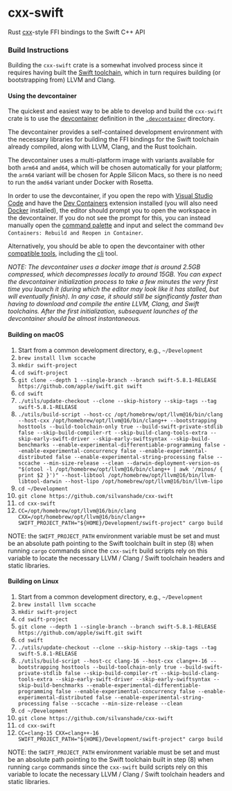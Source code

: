 # cxx-swift

Rust [cxx](https://cxx.rs/)-style FFI bindings to the Swift C++ API

### Build Instructions

Building the `cxx-swift` crate is a somewhat involved process since it requires having built the [Swift toolchain](https://github.com/apple/swift), which in turn requires building (or bootstrapping from) LLVM and Clang.

#### Using the devcontainer

The quickest and easiest way to be able to develop and build the `cxx-swift` crate is to use the [devcontainer](https://containers.dev/) definition in the [`.devcontainer`](https://github.com/silvanshade/cxx-swift/tree/main/.devcontainer) directory.

The devcontainer provides a self-contained development environment with the necessary libraries for building the FFI bindings for the Swift toolchain already compiled, along with LLVM, Clang, and the Rust toolchain.

The devcontainer uses a multi-platform image with variants available for both `arm64` and `amd64`, which will be chosen automatically for your platform; the `arm64` variant will be chosen for Apple Silicon Macs, so there is no need to run the `amd64` variant under Docker with Rosetta.

In order to use the devcontainer, if you open the repo with [Visual Studio Code](https://code.visualstudio.com/) and have the [Dev Containers](https://marketplace.visualstudio.com/items?itemName=ms-vscode-remote.remote-containers) extension installed (you will also need [Docker](https://www.docker.com/) installed), the editor should prompt you to open the workspace in the devcontainer. If you do not see the prompt for this, you can instead manually open the [command palette](https://code.visualstudio.com/docs/getstarted/userinterface#_command-palette) and input and select the command `Dev Containers: Rebuild and Reopen in Container`.

Alternatively, you should be able to open the devcontainer with other [compatible tools](https://containers.dev/supporting), including the [cli](https://github.com/devcontainers/cli) tool.

*NOTE: The devcontainer uses a docker image that is around 2.5GB compressed, which decompresses locally to around 15GB. You can expect the devcontainer initialization process to take a few minutes the very first time you launch it (during which the editor may look like it has stalled, but will eventually finish). In any case, it should still be significantly faster than having to download and compile the entire LLVM, Clang, and Swift toolchains. After the first initialization, subsequent launches of the devcontainer should be almost instantaneous.*

#### Building on macOS

1. Start from a common development directory, e.g., `~/Development`
2. `brew install llvm sccache`
3. `mkdir swift-project`
4. `cd swift-project`
5. `git clone --depth 1 --single-branch --branch swift-5.8.1-RELEASE https://github.com/apple/swift.git swift`
6. `cd swift`
7. `./utils/update-checkout --clone --skip-history --skip-tags --tag swift-5.8.1-RELEASE`
8. `./utils/build-script --host-cc /opt/homebrew/opt/llvm@16/bin/clang --host-cxx /opt/homebrew/opt/llvm@16/bin/clang++ --bootstrapping hosttools --build-toolchain-only true --build-swift-private-stdlib false --skip-build-compiler-rt --skip-build-clang-tools-extra --skip-early-swift-driver --skip-early-swiftsyntax --skip-build-benchmarks --enable-experimental-differentiable-programming false --enable-experimental-concurrency false --enable-experimental-distributed false --enable-experimental-string-processing false --sccache --min-size-release --clean --darwin-deployment-version-os "$(otool -l /opt/homebrew/opt/llvm@16/bin/clang++ | awk '/minos/ { print $2 }')" --host-libtool /opt/homebrew/opt/llvm@16/bin/llvm-libtool-darwin --host-lipo /opt/homebrew/opt/llvm@16/bin/llvm-lipo`
9. `cd ~/Development`
10. `git clone https://github.com/silvanshade/cxx-swift`
11. `cd cxx-swift`
12. `CC=/opt/homebrew/opt/llvm@16/bin/clang CXX=/opt/homebrew/opt/llvm@16/bin/clang++ SWIFT_PROJECT_PATH="${HOME}/Development/swift-project" cargo build`

NOTE: the `SWIFT_PROJECT_PATH` environment variable must be set and must be an absolute path pointing to the Swift toolchain built in step (8) when running `cargo` commands since the `cxx-swift` build scripts rely on this variable to locate the necessary LLVM / Clang / Swift toolchain headers and static libraries.

#### Building on Linux

1. Start from a common development directory, e.g., `~/Development`
2. `brew install llvm sccache`
3. `mkdir swift-project`
4. `cd swift-project`
5. `git clone --depth 1 --single-branch --branch swift-5.8.1-RELEASE https://github.com/apple/swift.git swift`
6. `cd swift`
7. `./utils/update-checkout --clone --skip-history --skip-tags --tag swift-5.8.1-RELEASE`
8. `./utils/build-script --host-cc clang-16 --host-cxx clang++-16 --bootstrapping hosttools --build-toolchain-only true --build-swift-private-stdlib false --skip-build-compiler-rt --skip-build-clang-tools-extra --skip-early-swift-driver --skip-early-swiftsyntax --skip-build-benchmarks --enable-experimental-differentiable-programming false --enable-experimental-concurrency false --enable-experimental-distributed false --enable-experimental-string-processing false --sccache --min-size-release --clean`
9. `cd ~/Development`
10. `git clone https://github.com/silvanshade/cxx-swift`
11. `cd cxx-swift`
12. `CC=clang-15 CXX=clang++-16 SWIFT_PROJECT_PATH="${HOME}/Development/swift-project" cargo build`

NOTE: the `SWIFT_PROJECT_PATH` environment variable must be set and must be an absolute path pointing to the Swift toolchain built in step (8) when running `cargo` commands since the `cxx-swift` build scripts rely on this variable to locate the necessary LLVM / Clang / Swift toolchain headers and static libraries.
